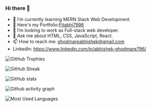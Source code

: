 ### Hi there 👋



- 🌱 I’m currently learning MERN Stack Web Development.
- 💼 Here's my Portfolio:<a href='https://fitabhi7996.github.io/'>Fitabhi7996</a>
- 👯 I’m looking to work as Full-stack web developer.
- 💬 Ask me about HTML, CSS, JavaScript, React.
- 📫 How to reach me: ghodmareabhishek@gmail.com
- LinkedIn: https://www.linkedin.com/in/abhishek-ghodmare796/
 
![GitHub Trophies](https://github-profile-trophy.vercel.app/?username=Fitabhi7996&theme=prussian&rank=-C)
 
![GitHub Streak](https://streak-stats.demolab.com/?user=Fitabhi7996&theme=prussian)


![GitHub stats](https://github-readme-stats.vercel.app/api?username=Fitabhi7996&show_icons=true&theme=prussian)

![Github activity graph](https://github-readme-activity-graph.cyclic.app/graph?username=Fitabhi7996&bg_color=#27395b&color=ff69b4&line=24292e&point=24292e&area=true&hide_border=true)



![Most Used Languages](https://github-readme-stats.vercel.app/api/top-langs/?username=Fitabhi7996&theme=prussian)

